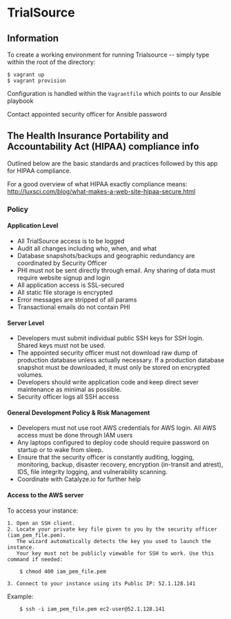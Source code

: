 # TrialSource

## Information

To create a working environment for running Trialsource -- simply type within the root of the directory:

    $ vagrant up
    $ vagrant provision

Configuration is handled within the `Vagrantfile` which points to our Ansible playbook

Contact appointed security officer for Ansible password


## The Health Insurance Portability and Accountability Act (HIPAA) compliance info

Outlined below are the basic standards and practices followed by this app for HIPAA compliance.

For a good overview of what HIPAA exactly compliance means:
http://luxsci.com/blog/what-makes-a-web-site-hipaa-secure.html


### Policy


#### Application Level

- All TrialSource access is to be logged
- Audit all changes including who, when, and what
- Database snapshots/backups and geographic redundancy are coordinated by Security Officer
- PHI must not be sent directly through email. Any sharing of data must require website signup and login
- All application access is SSL-secured
- All static file storage is encrypted
- Error messages are stripped of all params
- Transactional emails do not contain PHI



#### Server Level

- Developers must submit individual public SSH keys for SSH login. Shared keys must not be used.
- The appointed security officer must not download raw dump of production database unless actually necessary. If a production database snapshot must be downloaded, it must only be stored on encrypted volumes. 
- Developers should write application code and keep direct sever maintenance as minimal as possible.
- Security officer logs all SSH access


#### General Development Policy & Risk Management

- Developers must not use root AWS credentials for AWS login. All AWS access must be done through IAM users
- Any laptops configured to deploy code should require password on startup or to wake from sleep.
- Ensure that the security officer is constantly auditing, logging, monitoring, backup, disaster recovery, encryption (in-transit and atrest), IDS, file integrity logging, and vulnerability scanning.
- Coordinate with Catalyze.io for further help

#### Access to the AWS server

To access your instance:

    1. Open an SSH client.
    2. Locate your private key file given to you by the security officer (iam_pem_file.pem).
       The wizard automatically detects the key you used to launch the instance.
       Your key must not be publicly viewable for SSH to work. Use this command if needed:

        $ chmod 400 iam_pem_file.pem

    3. Connect to your instance using its Public IP: 52.1.128.141

Example:

        $ ssh -i iam_pem_file.pem ec2-user@52.1.128.141




